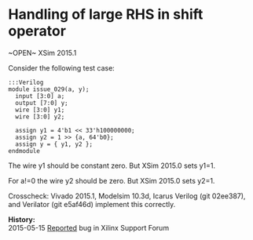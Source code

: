 
Handling of large RHS in shift operator
=======================================

~OPEN~ XSim 2015.1

Consider the following test case:

    :::Verilog
    module issue_029(a, y);
      input [3:0] a;
      output [7:0] y;
      wire [3:0] y1;
      wire [3:0] y2;

      assign y1 = 4'b1 << 33'h100000000;
      assign y2 = 1 >> {a, 64'b0};
      assign y = { y1, y2 };
    endmodule

The wire y1 should be constant zero. But XSim 2015.0 sets y1=1.

For a!=0 the wire y2 should be zero. But XSim 2015.0 sets y2=1.

Crosscheck: Vivado 2015.1, Modelsim 10.3d, Icarus Verilog (git 02ee387), and
Verilator (git e5af46d) implement this correctly.

**History:**  
2015-05-15 [Reported](?) bug in Xilinx Support Forum  
